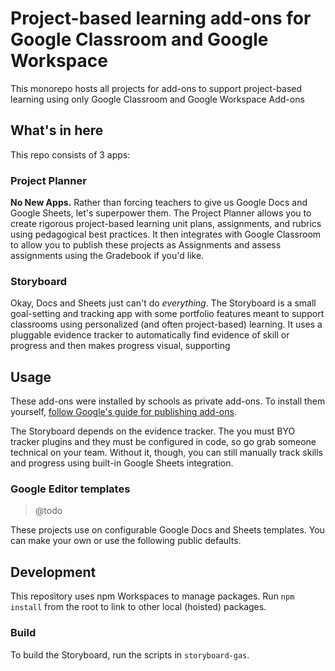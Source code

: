 # Project-based learning add-ons for Google Classroom and Google Workspace

This monorepo hosts all projects for add-ons to support project-based learning using only Google Classroom and Google Workspace Add-ons

## What's in here

This repo consists of 3 apps:

### Project Planner

**No New Apps.** Rather than forcing teachers to give us Google Docs and Google Sheets, let's superpower them. The Project Planner allows you to create rigorous project-based learning unit plans, assignments, and rubrics using pedagogical best practices. It then integrates with Google Classroom to allow you to publish these projects as Assignments and assess assignments using the Gradebook if you'd like.

### Storyboard

Okay, Docs and Sheets just can't do _everything_. The Storyboard is a small goal-setting and tracking app with some portfolio features meant to support classrooms using personalized (and often project-based) learning. It uses a pluggable evidence tracker to automatically find evidence of skill or progress and then makes progress visual, supporting

## Usage

These add-ons were installed by schools as private add-ons. To install them yourself, [follow Google's guide for publishing add-ons](https://developers.google.com/workspace/add-ons/how-tos/publish-add-on-overview#publish_your_add-on).

The Storyboard depends on the evidence tracker. The you must BYO tracker plugins and they must be configured in code, so go grab someone technical on your team. Without it, though, you can still manually track skills and progress using built-in Google Sheets integration.

### Google Editor templates

> @todo
 
These projects use on configurable Google Docs and Sheets templates. You can make your own or use the following public defaults.

## Development

This repository uses npm Workspaces to manage packages. Run `npm install` from the root to link to other local (hoisted) packages.

### Build

To build the Storyboard, run the scripts in `storyboard-gas`.
